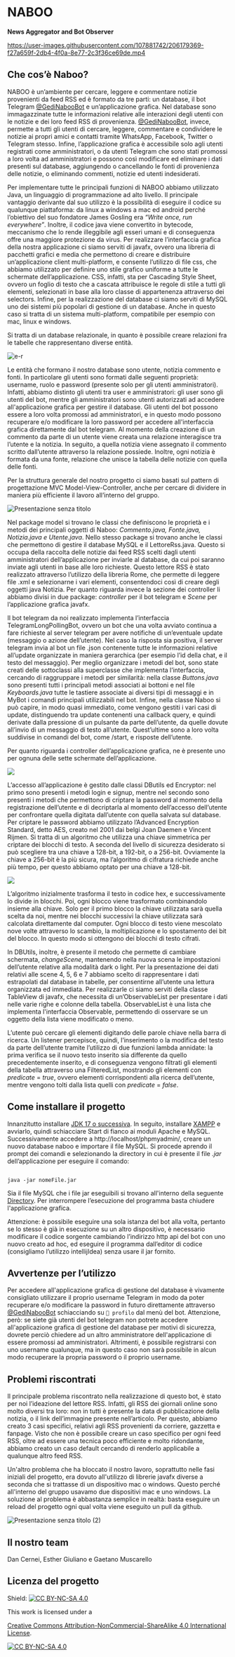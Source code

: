 # NABOO 

**News Aggregator and Bot Observer**

https://user-images.githubusercontent.com/107881742/206179369-f27a659f-2db4-4f0a-8e77-2c3f36ce69de.mp4

## Che cos’è Naboo?

NABOO è un’ambiente per cercare, leggere e commentare notizie provenienti da feed RSS ed è formato da tre parti: un database, il bot Telegram [@GediNabooBot](http://t.me/GediNabooBot) e un’applicazione grafica. Nel database sono immagazzinate tutte le informazioni relative alle interazioni degli utenti con le notizie e dei loro feed RSS di provenienza. [@GediNabooBot](http://t.me/GediNabooBot), invece, permette a tutti gli utenti di cercare, leggere, commentare e condividere le notizie ai propri amici e contatti tramite WhatsApp, Facebook, Twitter o Telegram stesso. Infine, l’applicazione grafica è accessibile solo agli utenti registrati come amministratori, o da utenti Telegram che sono stati promossi a loro volta ad amministratori e possono così modificare ed eliminare i dati presenti sul database, aggiungendo o cancellando le fonti di provenienza delle notizie, o eliminando commenti, notizie ed utenti indesiderati. 

Per implementare tutte le principali funzioni di NABOO abbiamo utilizzato Java, un linguaggio di programmazione ad alto livello. Il principale vantaggio derivante dal suo utilizzo è la possibilità di eseguire il codice su qualunque piattaforma: da linux a windows a mac ed android perché l’obiettivo del suo fondatore James Gosling era _“Write once, run everywhere”_. Inoltre, il codice java viene convertito in bytecode, meccanismo che lo rende illeggibile agli esseri umani e di conseguenza offre una maggiore protezione da virus. Per realizzare l’interfaccia grafica della nostra applicazione ci siamo serviti di javafx, ovvero una libreria di pacchetti grafici e media che permettono di creare e distribuire un’applicazione client multi-platform, e consente l’utilizzo di file css, che abbiamo utilizzato per definire uno stile grafico uniforme a tutte le schermate dell’applicazione. CSS, infatti, sta per Cascading Style Sheet, ovvero un foglio di testo che a cascata attribuisce le regole di stile a tutti gli elementi, selezionati in base alla loro classe di appartenenza attraverso dei selectors. Infine, per la realizzazione del database ci siamo serviti di MySQL uno dei sistemi più popolari di gestione di un database. Anche in questo caso si tratta di un sistema multi-platform, compatibile per esempio con mac, linux e windows. 

Si tratta di un database relazionale, in quanto è possibile creare relazioni fra le tabelle che rappresentano diverse entità. 

![e-r](https://user-images.githubusercontent.com/107881742/206228696-315dd9b8-7317-4777-be3a-b4abb0de8d89.svg)

Le entità che formano il nostro database sono utente, notizia commento e fonti. In particolare gli utenti sono formati dalle seguenti proprietà: username, ruolo e password (presente solo per gli utenti amministratori). Infatti, abbiamo distinto gli utenti tra user e amministratori: gli user sono gli utenti del bot, mentre gli amministratori sono utenti autorizzati ad accedere all'applicazione grafica per gestire il database. Gli utenti del bot possono essere a loro volta promossi ad amministratori, e in questo modo possono recuperare e/o modificare la loro password per accedere all'interfaccia grafica direttamente dal bot telegram. Al momento della creazione di un commento da parte di un utente viene creata una relazione interagisce tra l’utente e la notizia. In seguito, a quella notizia viene assegnato il commento scritto dall’utente attraverso la relazione possiede. Inoltre, ogni notizia è formata da una fonte, relazione che unisce la tabella delle notizie con quella delle fonti.

Per la struttura generale del nostro progetto ci siamo basati sul pattern di progettazione MVC Model-View-Controller, anche per cercare di dividere in maniera più efficiente il lavoro all’interno del gruppo.

![Presentazione senza titolo](https://user-images.githubusercontent.com/107881742/206216265-f32e0a0b-24c0-46fd-9d54-337513838068.svg)

Nel package model si trovano le classi che definiscono le proprietà e i metodi dei principali oggetti di Naboo: _Commento.java, Fonte.java, Notizia.java e Utente.java_. Nello stesso package si trovano anche le classi che permettono di gestire il database MySQL e il LettoreRss.java. Questo si occupa della raccolta delle notizie dai feed RSS scelti dagli utenti amministratori dell’applicazione per inviarle al database, da cui poi saranno inviate agli utenti in base alle loro richieste. Questo lettore RSS è stato realizzato attraverso l’utilizzo della libreria Rome, che permette di leggere file .xml e selezionarne i vari elementi, consentendoci così di creare degli oggetti java Notizia. Per quanto riguarda invece la sezione dei controller li abbiamo divisi in due package: _controller_ per il bot telegram e _Scene_ per l’applicazione grafica javafx. 

Il bot telegram da noi realizzato implementa l’interfaccia TelegramLongPollingBot, ovvero un bot che una volta avviato continua a fare richieste al server telegram per avere notifiche di un’eventuale update (messaggio o azione dell’utente). Nel caso la risposta sia positiva, il server telegram invia al bot un file .json contenente tutte le informazioni relative all’update organizzate in maniera gerarchica (per esempio l’id della chat, e il testo del messaggio). Per meglio organizzare i metodi del bot, sono state creati delle sottoclassi alla superclasse che implementa l’interfaccia, cercando di raggruppare i metodi per similarità: nella classe _Buttons.java_ sono presenti tutti i principali metodi associati ai bottoni e nel file _Keyboards.java_ tutte le tastiere associate ai diversi tipi di messaggi e in MyBot i comandi principali utilizzabili nel bot. Infine, nella classe Naboo si può capire, in modo quasi immediato, come vengono gestiti i vari casi di update, distinguendo tra update contenenti una callback query, e quindi derivate dalla pressione di un pulsante da parte dell’utente, da quelle dovute all’invio di un messaggio di testo all’utente. Quest’ultime sono a loro volta suddivise in comandi del bot, come /start, e risposte dell’utente. 

Per quanto riguarda i controller dell’applicazione grafica, ne è presente uno per ognuna delle sette schermate dell’applicazione. 

[![](https://mermaid.ink/img/eyJjb2RlIjoiZ3JhcGggVERcbiAgICBBKDEuIGxvZ2luX3ZpZXcpIC0tPiBCKERCVXRpbHMpXG4gICAgQSAtLT4gQyhFbmNyeXB0b3IpXG4gICAgQSAtLT4gRChMb2dpbkNvbnRyb2xsZXIpXG4gICAgRSgyLiBzaWdudXBfdmlldykgLS0-IENcbiAgICBFIC0tPiBGKFNpZ25VcENvbnRyb2xlcilcbiAgICBFIC0tPiBCXG4gICAgRygzLiBob21lKSAtLT4gSChIb21lQ29udHJvbGxlcilcbiAgICBJKDQuIGZvbnRpKSAtLT4gSihGb250aUNvbnRyb2xsZXIpXG4gICAgSyg1LiBuZXdzKSAtLT4gTChOZXdzQ29udHJvbGxlcilcbiAgICBNKDYuIHV0ZW50aSkgLS0-IE4oVXNlckNvbnRyb2xsZXIpXG4gICAgbyg3LiBjb21tZW50aSkgLS0-IFAoQ29tbWVudGlDb250cm9sbGVyKVxuICAgICIsIm1lcm1haWQiOnsidGhlbWUiOiJkZWZhdWx0In0sInVwZGF0ZUVkaXRvciI6ZmFsc2V9)](https://mermaid-js.github.io/docs/mermaid-live-editor-beta/#/edit/eyJjb2RlIjoiZ3JhcGggVERcbiAgICBBKDEuIGxvZ2luX3ZpZXcpIC0tPiBCKERCVXRpbHMpXG4gICAgQSAtLT4gQyhFbmNyeXB0b3IpXG4gICAgQSAtLT4gRChMb2dpbkNvbnRyb2xsZXIpXG4gICAgRSgyLiBzaWdudXBfdmlldykgLS0-IENcbiAgICBFIC0tPiBGKFNpZ25VcENvbnRyb2xlcilcbiAgICBFIC0tPiBCXG4gICAgRygzLiBob21lKSAtLT4gSChIb21lQ29udHJvbGxlcilcbiAgICBJKDQuIGZvbnRpKSAtLT4gSihGb250aUNvbnRyb2xsZXIpXG4gICAgSyg1LiBuZXdzKSAtLT4gTChOZXdzQ29udHJvbGxlcilcbiAgICBNKDYuIHV0ZW50aSkgLS0-IE4oVXNlckNvbnRyb2xsZXIpXG4gICAgbyg3LiBjb21tZW50aSkgLS0-IFAoQ29tbWVudGlDb250cm9sbGVyKVxuICAgICIsIm1lcm1haWQiOnsidGhlbWUiOiJkZWZhdWx0In0sInVwZGF0ZUVkaXRvciI6ZmFsc2V9)

L’accesso all’applicazione è gestito dalle classi DButils ed Encryptor: nel primo sono presenti i metodi login e signup, mentre nel secondo sono presenti i metodi che permettono di criptare la password al momento della registrazione dell’utente e di decriptarla al momento dell’accesso dell’utente per confrontare quella digitata dall’utente con quella salvata sul database. Per criptare le password abbiamo utilizzato l’Advanced Encryption Standard, detto AES, creato nel 2001 dai belgi Joan Daemen e Vincent Rijmen. Si tratta di un algoritmo che utilizza una chiave simmetrica per criptare dei blocchi di testo. A seconda del livello di sicurezza desiderato si può scegliere tra una chiave a 128-bit, a 192-bit, o a 256-bit. Ovviamente la chiave a 256-bit è la più sicura, ma l’algoritmo di cifratura richiede anche più tempo, per questo abbiamo optato per una chiave a 128-bit.

[![](https://mermaid.ink/img/eyJjb2RlIjoiZ3JhcGggVERcbiAgICBBKE9yaWdpbmFsIG1lc3NhZ2UpIC0tPnxjb252ZXJ0IHRvIEhFWHwgQihTcGxpdCBpbnRvIGJsb2NrcylcbiAgICBCIC0tPiBDKDRjIDZmIDcyIDY1KVxuICAgIEIgLS0-IEQoNmQgMjAgNjkgNzApXG4gICAgQiAtLT4gRSg3MyA3NSA2ZCAyMClcbiAgICBDIC0tPiBGKEVhY2ggYmxvY2spXG4gICAgRCAtLT4gRlxuICAgIEUgLS0-IEZcbiAgICBGIC0tPiBHKEFFUyBhbGdvcml0aG0pXG4gICAgSChLZXkpIC0tPiBHXG4gICAgRyAtLT4gSShDaXBoZXJlZCBibG9jaylcbiAgICBJIC0tPnxuZXcgY29tcHV0ZWQga2V5fCBHXG4gICAgSSAtLT4gSih3aG9sZSBtZXNzYWdlIGNpcGhlcmVkKVxuXG4gICAgIiwibWVybWFpZCI6eyJ0aGVtZSI6ImRlZmF1bHQifSwidXBkYXRlRWRpdG9yIjpmYWxzZX0)](https://mermaid-js.github.io/docs/mermaid-live-editor-beta/#/edit/eyJjb2RlIjoiZ3JhcGggVERcbiAgICBBKE9yaWdpbmFsIG1lc3NhZ2UpIC0tPnxjb252ZXJ0IHRvIEhFWHwgQihTcGxpdCBpbnRvIGJsb2NrcylcbiAgICBCIC0tPiBDKDRjIDZmIDcyIDY1KVxuICAgIEIgLS0-IEQoNmQgMjAgNjkgNzApXG4gICAgQiAtLT4gRSg3MyA3NSA2ZCAyMClcbiAgICBDIC0tPiBGKEVhY2ggYmxvY2spXG4gICAgRCAtLT4gRlxuICAgIEUgLS0-IEZcbiAgICBGIC0tPiBHKEFFUyBhbGdvcml0aG0pXG4gICAgSChLZXkpIC0tPiBHXG4gICAgRyAtLT4gSShDaXBoZXJlZCBibG9jaylcbiAgICBJIC0tPnxuZXcgY29tcHV0ZWQga2V5fCBHXG4gICAgSSAtLT4gSih3aG9sZSBtZXNzYWdlIGNpcGhlcmVkKVxuXG4gICAgIiwibWVybWFpZCI6eyJ0aGVtZSI6ImRlZmF1bHQifSwidXBkYXRlRWRpdG9yIjpmYWxzZX0)

L’algoritmo inizialmente trasforma il testo in codice hex, e successivamente lo divide in blocchi. Poi, ogni blocco viene trasformato combinandolo insieme alla chiave. Solo per il primo blocco la chiave utilizzata sarà quella scelta da noi, mentre nei blocchi successivi la chiave utilizzata sarà calcolata direttamente dal computer. Ogni blocco di testo viene mescolato nove volte attraverso lo scambio, la moltiplicazione e lo spostamento dei bit del blocco. In questo modo si ottengono dei blocchi di testo cifrati. 

In DBUtils, inoltre, è presente il metodo che permette di cambiare schermata, _changeScene_, mantenendo nella nuova scena le impostazioni dell’utente relative alla modalità dark o light. Per la presentazione dei dati relativi alle scene 4, 5, 6 e 7 abbiamo scelto di rappresentare i dati estrapolati dal database in tabelle, per consentirne all’utente una lettura organizzata ed immediata. Per realizzarle ci siamo serviti della classe TableView di javafx, che necessita di un’ObservableList per presentare i dati nelle varie righe e colonne della tabella. ObservableList è una lista che implementa l'interfaccia Observable, permettendo di osservare se un oggetto della lista viene modificato o meno.

L’utente può cercare gli elementi digitando delle parole chiave nella barra di ricerca. Un listener percepisce, quindi, l’inserimento o la modifica del testo da parte dell’utente  tramite l’utilizzo di due funzioni lambda annidate: la prima verifica se il nuovo testo inserito sia differente da quello precedentemente inserito, e di conseguenza vengono filtrati gli elementi della tabella attraverso una FilteredList, mostrando gli elementi con _predicate_ = _true_, ovvero elementi corrispondenti alla ricerca dell’utente, mentre vengono tolti dalla lista quelli con  _predicate_ = _false_.

## Come installare il progetto

Innanzitutto installare [JDK 17 o successiva](https://www.oracle.com/java/technologies/downloads/). In seguito, installare [XAMPP](https://www.apachefriends.org/download.html) e avviarlo, quindi schiacciare Start di fianco ai moduli Apache e MySQL. Successivamente accedere a http://localhost/phpmyadmin/, creare un nuovo database naboo e importare il file MySQL. Si procede aprendo il prompt dei comandi e selezionando la directory in cui è presente il file _.jar_ dell’applicazione per eseguire il comando:

```

java -jar nomeFile.jar

```
Sia il file MySQL che i file jar eseguibili si trovano all'interno della seguente [Directory](https://github.com/esthy13/Naboo/tree/main/src/main/resources/Directory).
Per interrompere l’esecuzione del programma basta chiudere l'applicazione grafica. 

Attenzione: è possibile eseguire una sola istanza del bot alla volta, pertanto se lo stesso è già in esecuzione su un altro dispositivo, è necessario modificare il codice sorgente cambiando l’indirizzo http api del bot con uno nuovo creato ad hoc, ed eseguire il programma dall’editor di codice (consigliamo l’utilizzo intellijIdea) senza usare il jar fornito.

## Avvertenze per l’utilizzo

Per accedere all'applicazione grafica di gestione del database è vivamente consigliato utilizzare il proprio username Telegram in modo da poter recuperare e/o modificare la password in futuro direttamente attraverso [@GediNabooBot](http://t.me/GediNabooBot) schiacciando su ``` 👤 profilo ``` dal menù del bot. Attenzione, però: se siete già utenti del bot telegram non potrete accedere all'applicazione grafica di gestione del database per motivi di sicurezza, dovrete perciò chiedere ad un altro amministratore dell'applicazione di essere promossi ad amministratori. Altrimenti, è possibile registrarsi con uno username qualunque, ma in questo caso non sarà possibile in alcun modo recuperare la propria password o il proprio username.

## Problemi riscontrati

Il principale problema riscontrato nella realizzazione di questo bot, è stato per noi l’ideazione del lettore RSS. Infatti, gli RSS dei giornali online sono molto diversi tra loro: non in tutti è presente la data di pubblicazione della notizia, o il link dell’immagine presente nell’articolo. Per questo, abbiamo creato 3 casi specifici, relativi agli RSS provenienti da corriere, gazzetta e fanpage. Visto che non è possibile creare un caso specifico per ogni feed RSS, oltre ad essere una tecnica poco efficiente e molto ridondante, abbiamo creato un caso default cercando di renderlo applicabile a qualunque altro feed RSS. 

Un'altro problema che ha bloccato il nostro lavoro, soprattutto nelle fasi iniziali del progetto, era dovuto all'utilizzo di librerie javafx diverse a seconda che si trattasse di un dispositivo mac o windows. Questo perché all'interno del gruppo usavamo due dispositivi mac e uno windows. La soluzione al problema è abbastanza semplice in realtà: basta eseguire un reload del progetto ogni qual volta viene eseguito un pull da github.

![Presentazione senza titolo (2)](https://user-images.githubusercontent.com/107881742/206218881-bfd1a1d9-9611-4f9f-bf6e-b06b66ee3731.svg)

## Il nostro team

Dan Cernei, Esther Giuliano e Gaetano Muscarello

## Licenza del progetto

Shield: [![CC BY-NC-SA 4.0][cc-by-nc-sa-shield]][cc-by-nc-sa]

This work is licensed under a

[Creative Commons Attribution-NonCommercial-ShareAlike 4.0 International License][cc-by-nc-sa].

[![CC BY-NC-SA 4.0][cc-by-nc-sa-image]][cc-by-nc-sa]

[cc-by-nc-sa]: http://creativecommons.org/licenses/by-nc-sa/4.0/

[cc-by-nc-sa-image]: https://licensebuttons.net/l/by-nc-sa/4.0/88x31.png

[cc-by-nc-sa-shield]: https://img.shields.io/badge/License-CC%20BY--NC--SA%204.0-lightgrey.svg
